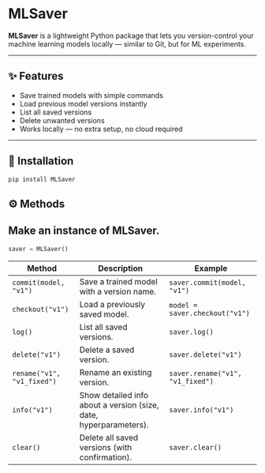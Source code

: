 # MLSaver

**MLSaver** is a lightweight Python package that lets you version-control your machine learning models locally — similar to Git, but for ML experiments.

---

## ✨ Features
- Save trained models with simple commands  
- Load previous model versions instantly  
- List all saved versions  
- Delete unwanted versions  
- Works locally — no extra setup, no cloud required  

---

## 🧠 Installation
```bash
pip install MLSaver
```

## ⚙️ Methods

## Make an instance of MLSaver.
```python
saver = MLSaver()
```

| Method | Description | Example |
|--------|--------------|----------|
| `commit(model, "v1")` | Save a trained model with a version name. | `saver.commit(model, "v1")` |
| `checkout("v1")` | Load a previously saved model. | `model = saver.checkout("v1")` |
| `log()` | List all saved versions. | `saver.log()` |
| `delete("v1")` | Delete a saved version. | `saver.delete("v1")` |
| `rename("v1", "v1_fixed")` | Rename an existing version. | `saver.rename("v1", "v1_fixed")` |
| `info("v1")` | Show detailed info about a version (size, date, hyperparameters). | `saver.info("v1")` |
| `clear()` | Delete all saved versions (with confirmation). | `saver.clear()` |



